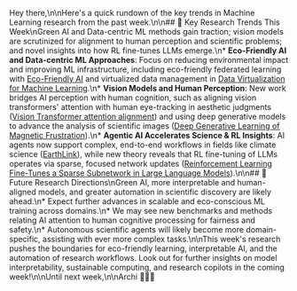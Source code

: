 Hey there,\n\nHere's a quick rundown of the key trends in Machine Learning research from the past week.\n\n## 💫 Key Research Trends This Week\nGreen AI and Data-centric ML methods gain traction; vision models are scrutinized for alignment to human perception and scientific problems; and novel insights into how RL fine-tunes LLMs emerge.\n* **Eco-Friendly AI and Data-centric ML Approaches**: Focus on reducing environmental impact and improving ML infrastructure, including eco-friendly federated learning with [Eco-Friendly AI](http://arxiv.org/abs/2507.17241v1) and virtualized data management in [Data Virtualization for Machine Learning](http://arxiv.org/abs/2507.17293v1).\n* **Vision Models and Human Perception**: New work bridges AI perception with human cognition, such as aligning vision transformers' attention with human eye-tracking in aesthetic judgments ([Vision Transformer attention alignment](http://arxiv.org/abs/2507.17616v1)) and using deep generative models to advance the analysis of scientific images ([Deep Generative Learning of Magnetic Frustration](http://arxiv.org/abs/2507.17726v1)).\n* **Agentic AI Accelerates Science & RL Insights**: AI agents now support complex, end-to-end workflows in fields like climate science ([EarthLink](http://arxiv.org/abs/2507.17311v2)), while new theory reveals that RL fine-tuning of LLMs operates via sparse, focused network updates ([Reinforcement Learning Fine-Tunes a Sparse Subnetwork in Large Language Models](http://arxiv.org/abs/2507.17107v1)).\n\n## 🔮 Future Research Directions\nGreen AI, more interpretable and human-aligned models, and greater automation in scientific discovery are likely ahead.\n* Expect further advances in scalable and eco-conscious ML training across domains.\n* We may see new benchmarks and methods relating AI attention to human cognitive processing for fairness and safety.\n* Autonomous scientific agents will likely become more domain-specific, assisting with ever more complex tasks.\n\nThis week's research pushes the boundaries for eco-friendly learning, interpretable AI, and the automation of research workflows. Look out for further insights on model interpretability, sustainable computing, and research copilots in the coming week!\n\nUntil next week,\n\nArchi 🧑🏽‍🔬